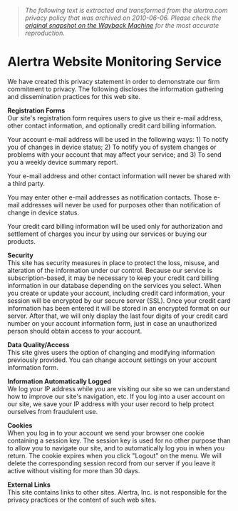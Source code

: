 > *The following text is extracted and transformed from the alertra.com privacy policy that was archived on 2010-06-06. Please check the [original snapshot on the Wayback Machine](https://web.archive.org/web/20100606035538id_/http%3A//www.alertra.com/help.php%3Fcontext%3DPRIVACY%26nopop%3DY) for the most accurate reproduction.*

# Alertra Website Monitoring Service

We have created this privacy statement in order to demonstrate our firm commitment to privacy. The following discloses the information gathering and dissemination practices for this web site. 

**Registration Forms**  
Our site's registration form requires users to give us their e-mail address, other contact information, and optionally credit card billing information. 

Your account e-mail address will be used in the following ways: 1) To notify you of changes in device status; 2) To notify you of system changes or problems with your account that may affect your service; and 3) To send you a weekly device summary report. 

Your e-mail address and other contact information will never be shared with a third party. 

You may enter other e-mail addresses as notification contacts. Those e-mail addresses will never be used for purposes other than notification of change in device status. 

Your credit card billing information will be used only for authorization and settlement of charges you incur by using our services or buying our products.

**Security**  
This site has security measures in place to protect the loss, misuse, and alteration of the information under our control. Because our service is subscription-based, it may be necessary to keep your credit card billing information in our database depending on the services you select. When you create or update your account, including credit card information, your session will be encrypted by our secure server (SSL). Once your credit card information has been entered it will be stored in an encrypted format on our server. After that, we will only display the last four digits of your credit card number on your account information form, just in case an unauthorized person should obtain access to your account.

**Data Quality/Access**  
This site gives users the option of changing and modifying information previously provided. You can change account settings on your account information form. 

**Information Automatically Logged**  
We log your IP address while you are visiting our site so we can understand how to improve our site's navigation, etc. If you log into a user account on our site, we save your IP address with your user record to help protect ourselves from fraudulent use. 

**Cookies**  
When you log in to your account we send your browser one cookie containing a session key. The session key is used for no other purpose than to allow you to navigate our site, and to automatically log you in when you return. The cookie expires when you click "Logout" on the menu. We will delete the corresponding session record from our server if you leave it active without visiting for more than 30 days.

**External Links**  
This site contains links to other sites. Alertra, Inc. is not responsible for the privacy practices or the content of such web sites. 
